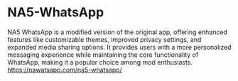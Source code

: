 # NA5-WhatsApp
NA5 WhatsApp is a modified version of the original app, offering enhanced features like customizable themes, improved privacy settings, and expanded media sharing options. It provides users with a more personalized messaging experience while maintaining the core functionality of WhatsApp, making it a popular choice among mod enthusiasts. https://nawatsapp.com/na5-whatsapp/
